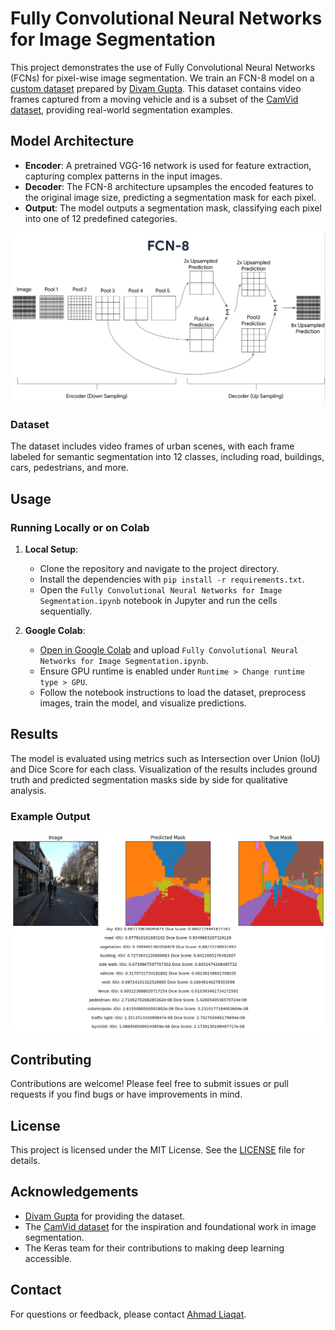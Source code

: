 # Fully Convolutional Neural Networks for Image Segmentation

This project demonstrates the use of Fully Convolutional Neural Networks (FCNs) for pixel-wise image segmentation. We train an FCN-8 model on a [custom dataset](https://drive.google.com/file/d/0B0d9ZiqAgFkiOHR1NTJhWVJMNEU/view?usp=sharing) prepared by [Divam Gupta](https://github.com/divamgupta/image-segmentation-keras). This dataset contains video frames captured from a moving vehicle and is a subset of the [CamVid dataset](http://mi.eng.cam.ac.uk/research/projects/VideoRec/CamVid/), providing real-world segmentation examples.

## Model Architecture

- **Encoder**: A pretrained VGG-16 network is used for feature extraction, capturing complex patterns in the input images.
- **Decoder**: The FCN-8 architecture upsamples the encoded features to the original image size, predicting a segmentation mask for each pixel.
- **Output**: The model outputs a segmentation mask, classifying each pixel into one of 12 predefined categories.

![Architecture](imgs/fcn_8_architecture.png)

### Dataset

The dataset includes video frames of urban scenes, with each frame labeled for semantic segmentation into 12 classes, including road, buildings, cars, pedestrians, and more.

## Usage

### Running Locally or on Colab

1. **Local Setup**:
   - Clone the repository and navigate to the project directory.
   - Install the dependencies with `pip install -r requirements.txt`.
   - Open the `Fully Convolutional Neural Networks for Image Segmentation.ipynb` notebook in Jupyter and run the cells sequentially.

2. **Google Colab**:
   - [Open in Google Colab](https://colab.research.google.com/) and upload `Fully Convolutional Neural Networks for Image Segmentation.ipynb`.
   - Ensure GPU runtime is enabled under `Runtime > Change runtime type > GPU`.
   - Follow the notebook instructions to load the dataset, preprocess images, train the model, and visualize predictions.

## Results

The model is evaluated using metrics such as Intersection over Union (IoU) and Dice Score for each class. Visualization of the results includes ground truth and predicted segmentation masks side by side for qualitative analysis.

### Example Output

![Example Output](imgs/results.png)

## Contributing

Contributions are welcome! Please feel free to submit issues or pull requests if you find bugs or have improvements in mind.

## License

This project is licensed under the MIT License. See the [LICENSE](LICENSE) file for details.

## Acknowledgements

- [Divam Gupta](https://github.com/divamgupta/image-segmentation-keras) for providing the dataset.
- The [CamVid dataset](http://mi.eng.cam.ac.uk/research/projects/VideoRec/CamVid/) for the inspiration and foundational work in image segmentation.
- The Keras team for their contributions to making deep learning accessible.

## Contact

For questions or feedback, please contact [Ahmad Liaqat](mailto:ahmad786.writes@gmail.com).

